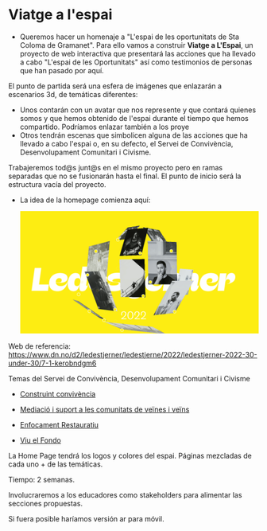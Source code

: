 # Viatge a l'espai

- Queremos hacer un homenaje a "L'espai de les oportunitats de Sta Coloma de Gramanet". Para ello vamos a construir **Viatge a L'Espai**, un proyecto de web interactiva que presentará las acciones que ha llevado a cabo "L'espai de les Oportunitats" así como testimonios de personas que han pasado por aquí. 

El punto de partida será una esfera de imágenes que enlazarán a escenarios 3d, de temáticas diferentes:
- Unos contarán con un avatar que nos represente y que contará quienes somos y que hemos obtenido de l'espai durante el tiempo que hemos compartido. Podríamos enlazar también a los proye
- Otros tendrán escenas que simbolicen alguna de las acciones que ha llevado a cabo l'espai o, en su defecto, el Servei de Convivència, Desenvolupament Comunitari i Civisme.


Trabajeremos tod@s junt@s en el mismo proyecto pero en ramas separadas que no se fusionarán hasta el final. 
El punto de inicio será la estructura vacía del proyecto. 

- La idea de la homepage comienza aquí: 
    
    <img src="home-page.gif">

Web de referencia: https://www.dn.no/d2/ledestjerner/ledestjerne/2022/ledestjerner-2022-30-under-30/7-1-kerobndgm6


Temas del Servei de Convivència, Desenvolupament Comunitari i Civisme

- [Construint convivència](https://www.gramenet.cat/ajuntament/arees-municipals/servei-de-convivencia-desenvolupament-comunitari-i-civisme/el-relat-de-la-intervencio-construint-la-convivencia/)

- [Mediació i suport a les comunitats de veïnes i veïns](https://www.gramenet.cat/ajuntament/arees-municipals/servei-de-convivencia-desenvolupament-comunitari-i-civisme/equip-de-mediacio-i-suport-a-les-comunitats-de-veins-i-veines/)

- [Enfocament Restauratiu](https://www.gramenet.cat/ajuntament/arees-municipals/servei-de-convivencia-desenvolupament-comunitari-i-civisme/enfocament-restauratiu/)

- [Viu el Fondo](https://www.gramenet.cat/ajuntament/arees-municipals/servei-de-convivencia-desenvolupament-comunitari-i-civisme/projecte-viu-el-fondo/)

La Home Page tendrá los logos y colores del espai.
Páginas mezcladas de cada uno + de las temáticas.

Tiempo: 2 semanas.

Involucraremos a los educadores como stakeholders para alimentar las secciones propuestas. 

Si fuera posible haríamos versión ar para móvil.
